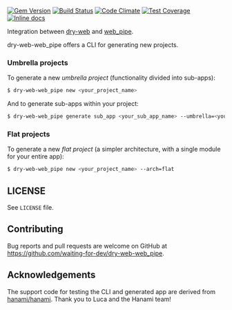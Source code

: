 [gem]: https://rubygems.org/gems/dry-web-web_pipe
[travis]: https://travis-ci.org/waiting-for-dev/dry-web-web_pipe
[codeclimate]: https://codeclimate.com/github/waiting-for-dev/dry-web-web_pipe
[inchpages]: http://inch-ci.org/github/waiting-for-dev/dry-web-web_pipe/

[![Gem Version](https://badge.fury.io/rb/dry-web-web_pipe.svg)][gem]
[![Build Status](https://travis-ci.org/waiting-for-dev/dry-web-web_pipe.svg?branch=master)][travis]
[![Code Climate](https://codeclimate.com/github/waiting-for-dev/dry-web-web_pipe/badges/gpa.svg)][codeclimate]
[![Test Coverage](https://codeclimate.com/github/waiting-for-dev/dry-web-web_pipe/badges/coverage.svg)][codeclimate]
[![Inline docs](http://inch-ci.org/github/waiting-for-dev/dry-web-web_pipe.svg?branch=master&style=flat)][inchpages]

Integration between [dry-web](https://github.com/dry-rb/dry-web) and [web_pipe](https://github.com/waiting-for-dev/web_pipe).

dry-web-web_pipe offers a CLI for generating new projects.

### Umbrella projects

To generate a new _umbrella project_ (functionality divided into sub-apps):

```sh
$ dry-web-web_pipe new <your_project_name>
```

And to generate sub-apps within your project:

```sh
$ dry-web-web_pipe generate sub_app <your_sub_app_name> --umbrella=<your_project_name>
```

### Flat projects

To generate a new _flat project_ (a simpler architecture, with a single module for your entire app):

```sh
$ dry-web-web_pipe new <your_project_name> --arch=flat
```

## LICENSE

See `LICENSE` file.

## Contributing

Bug reports and pull requests are welcome on GitHub at https://github.com/waiting-for-dev/dry-web-web_pipe.

## Acknowledgements

The support code for testing the CLI and generated app are derived from
[hanami/hanami](https://github.com/hanami/hanami). Thank you to Luca and the
Hanami team!
